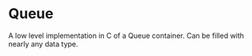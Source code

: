 # Queue
A low level implementation in C of a Queue container. Can be filled with nearly any data type.
